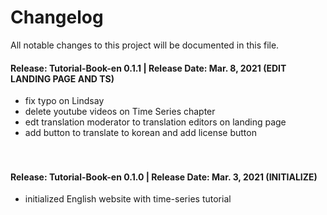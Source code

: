 # Changelog
All notable changes to this project will be documented in this file.

#### Release: Tutorial-Book-en 0.1.1 | Release Date: Mar. 8, 2021 (EDIT LANDING PAGE AND TS)

- fix typo on Lindsay
- delete youtube videos on Time Series chapter
- edt translation moderator to translation editors on landing page
- add button to translate to korean and add license button 
  <br/><br/><br/>

#### Release: Tutorial-Book-en 0.1.0 | Release Date: Mar. 3, 2021 (INITIALIZE)

- initialized English website with time-series tutorial
  <br/><br/><br/>

